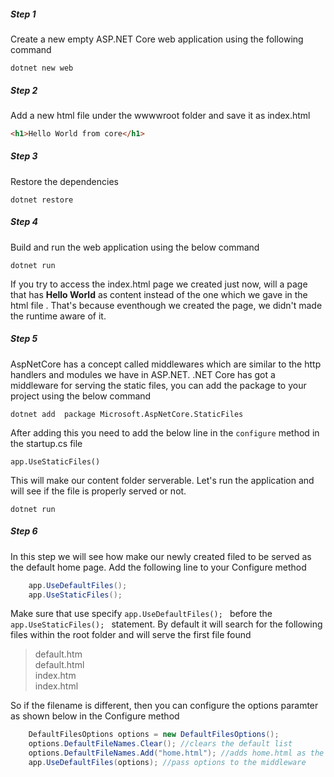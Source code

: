 ##### Step 1

Create a new empty ASP.NET Core web application using the following command

```dotnet new web```  

##### Step 2

Add a new html file under the wwwwroot folder and save it as index.html

```html
<h1>Hello World from core</h1>
```

##### Step 3

Restore the dependencies

```dotnet restore```

##### Step 4

Build and run the web application using the below command

```dotnet run```

If you try to access the index.html page we created just now, will a page that has **Hello World** as content instead of the one which we gave in the html file . That's because eventhough we created the page, we didn't made the runtime aware of it.

##### Step 5

AspNetCore has a concept called   middlewares which are similar to the http handlers and modules we have in ASP.NET. .NET Core has got a middleware for serving the static files, you can add the package to your project using the below command  

```dotnet add  package Microsoft.AspNetCore.StaticFiles```

After adding this you need to add the below line in the ```configure``` method in the startup.cs file

```app.UseStaticFiles()```

This will make our content folder serverable. Let's run the application and will see if the file is properly served or not.  

```dotnet run```

##### Step 6
In this step we will see how make our newly created filed to be served as the default home page. Add the following line to your Configure method

```csharp
    app.UseDefaultFiles();
    app.UseStaticFiles();
```
Make sure that use specify ```app.UseDefaultFiles(); ``` before the ```app.UseStaticFiles(); ``` statement. By default it will search for the following files within the root folder and will serve the first file found 

>default.htm  
>default.html  
>index.htm  
>index.html 

So if the filename is different, then you can configure the options paramter as shown below in the Configure method

```csharp
    DefaultFilesOptions options = new DefaultFilesOptions();
    options.DefaultFileNames.Clear(); //clears the default list
    options.DefaultFileNames.Add("home.html"); //adds home.html as the first option in the list
    app.UseDefaultFiles(options); //pass options to the middleware
```


 